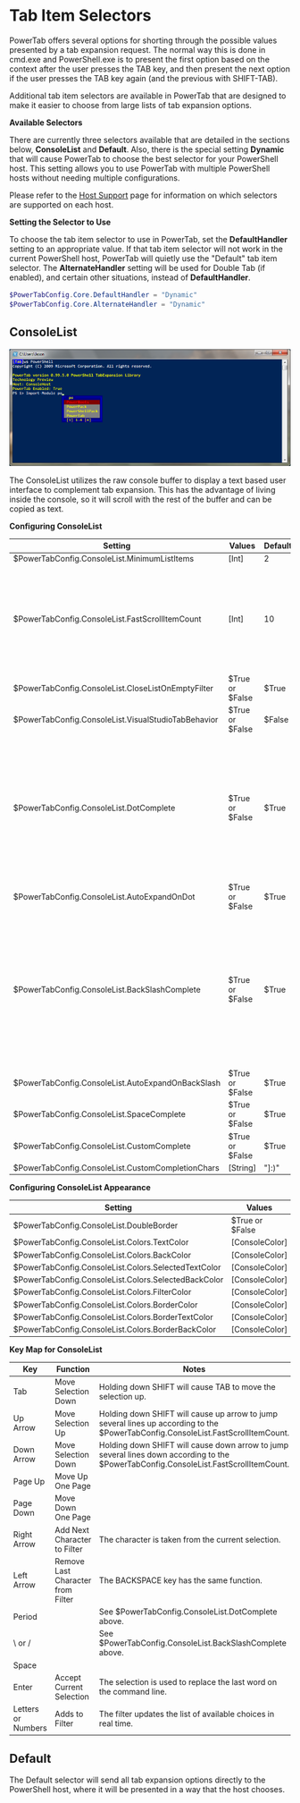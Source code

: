 # Tab Item Selectors

PowerTab offers several options for shorting through the possible values presented by a tab expansion request. The normal way this is done in cmd.exe and PowerShell.exe is to present the first option based on the context after the user presses the TAB key, and then present the next option if the user presses the TAB key again (and the previous with SHIFT-TAB).

Additional tab item selectors are available in PowerTab that are designed to make it easier to choose from large lists of tab expansion options.

**Available Selectors**

There are currently three selectors available that are detailed in the sections below, **ConsoleList** and **Default**. Also, there is the special setting **Dynamic** that will cause PowerTab to choose the best selector for your PowerShell host. This setting allows you to use PowerTab with multiple PowerShell hosts without needing multiple configurations.

Please refer to the [Host Support](HostSupport.md) page for information on which selectors are supported on each host.

**Setting the Selector to Use**

To choose the tab item selector to use in PowerTab, set the **DefaultHandler** setting to an appropriate value. If that tab item selector will not work in the current PowerShell host, PowerTab will quietly use the "Default" tab item selector. The **AlternateHandler** setting will be used for Double Tab (if enabled), and certain other situations, instead of **DefaultHandler**.

```PowerShell
$PowerTabConfig.Core.DefaultHandler = "Dynamic"
$PowerTabConfig.Core.AlternateHandler = "Dynamic"
```

## ConsoleList

![ConsoleList](PowerTabConsoleList.png)

The ConsoleList utilizes the raw console buffer to display a text based user interface to complement tab expansion. This has the advantage of living inside the console, so it will scroll with the rest of the buffer and can be copied as text.

**Configuring ConsoleList**

Setting | Values | Default | Function
------- | ------ | ------- | --------
$PowerTabConfig.ConsoleList.MinimumListItems | [Int] | 2 | 
$PowerTabConfig.ConsoleList.FastScrollItemCount | [Int] | 10 | The number of items to skip during fast-scroll (SHIFT-UP or SHIFT-DOWN)
$PowerTabConfig.ConsoleList.CloseListOnEmptyFilter | $True or $False | $True | 
$PowerTabConfig.ConsoleList.VisualStudioTabBehavior | $True or $False | $False | 
$PowerTabConfig.ConsoleList.DotComplete | $True or $False | $True | If `$True`, then entering a period will accept the selection and replace the last word on the command line.
$PowerTabConfig.ConsoleList.AutoExpandOnDot | $True or $False | $True | 
$PowerTabConfig.ConsoleList.BackSlashComplete | $True or $False | $True | If `$True`, then entering a slash or backslash will accept the selection and replace the last word on the command line.
$PowerTabConfig.ConsoleList.AutoExpandOnBackSlash | $True or $False | $True | 
$PowerTabConfig.ConsoleList.SpaceComplete | $True or $False | $True | 
$PowerTabConfig.ConsoleList.CustomComplete | $True or $False | $True | 
$PowerTabConfig.ConsoleList.CustomCompletionChars | [String] | "]:)" | 


**Configuring ConsoleList Appearance**

Setting | Values | Function
------- | ------ | --------
$PowerTabConfig.ConsoleList.DoubleBorder | $True or $False | 
$PowerTabConfig.ConsoleList.Colors.TextColor | [ConsoleColor] | 
$PowerTabConfig.ConsoleList.Colors.BackColor | [ConsoleColor] | 
$PowerTabConfig.ConsoleList.Colors.SelectedTextColor | [ConsoleColor] | 
$PowerTabConfig.ConsoleList.Colors.SelectedBackColor | [ConsoleColor] | 
$PowerTabConfig.ConsoleList.Colors.FilterColor | [ConsoleColor] | 
$PowerTabConfig.ConsoleList.Colors.BorderColor | [ConsoleColor] | 
$PowerTabConfig.ConsoleList.Colors.BorderTextColor | [ConsoleColor] | 
$PowerTabConfig.ConsoleList.Colors.BorderBackColor | [ConsoleColor] | 


**Key Map for ConsoleList**

Key | Function | Notes
--- | -------- | -----
Tab | Move Selection Down | Holding down SHIFT will cause TAB to move the selection up.
Up Arrow | Move Selection Up | Holding down SHIFT will cause up arrow to jump several lines up according to the $PowerTabConfig.ConsoleList.FastScrollItemCount.
Down Arrow | Move Selection Down | Holding down SHIFT will cause down arrow to jump several lines down according to the $PowerTabConfig.ConsoleList.FastScrollItemCount.
Page Up | Move Up One Page | 
Page Down | Move Down One Page | 
Right Arrow | Add Next Character to Filter | The character is taken from the current selection.
Left Arrow | Remove Last Character from Filter | The BACKSPACE key has the same function.
Period |  | See $PowerTabConfig.ConsoleList.DotComplete above.
\ or / |  | See $PowerTabConfig.ConsoleList.BackSlashComplete above.
Space |  | 
Enter | Accept Current Selection | The selection is used to replace the last word on the command line.
Letters or Numbers | Adds to Filter | The filter updates the list of available choices in real time.

## Default

The Default selector will send all tab expansion options directly to the PowerShell host, where it will be presented in a way that the host chooses.

